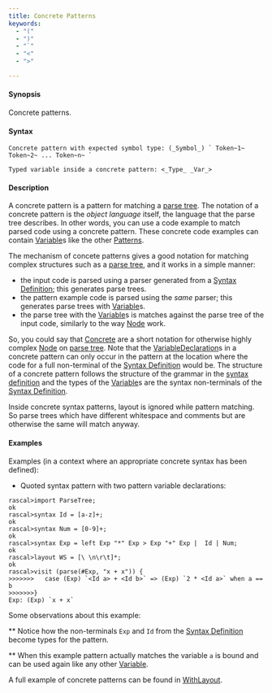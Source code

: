 ```yaml
---
title: Concrete Patterns
keywords:
  - "("
  - ")"
  - "`"
  - "<"
  - ">"

---
```


#### Synopsis

Concrete patterns.

#### Syntax

```rascal
Concrete pattern with expected symbol type: (_Symbol_) ` Token~1~ Token~2~ ... Token~n~ `
```
```rascal
Typed variable inside a concrete pattern: <_Type_ _Var_>
```

#### Description

A concrete pattern is a pattern for matching a [parse tree](../../../Library/ParseTree.md/). The notation of a concrete pattern is the *object language* itself, the language that the parse tree describes. 
In other words, you can use a code example to match parsed code using a concrete pattern. These concrete code examples can contain [Variable](../../../Rascal/Patterns/Variable/)s like the other [Patterns](../../../Rascal/Patterns/).

The mechanism of concete patterns gives a good notation for matching complex structures such as a [parse tree](../../../Library/ParseTree.md/), and it works in a simple manner:
   
   * the input code is parsed using a parser generated from a [Syntax Definition](../../../Rascal/Declarations/SyntaxDefinition/); this generates parse trees.
   * the pattern example code is parsed using the *same* parser; this generates parse trees with [Variable](../../../Rascal/Patterns/Variable/)s.
   * the parse tree with the [Variable](../../../Rascal/Patterns/Variable/)s is matches against the parse tree of the input code, similarly to the way [Node](../../../Rascal/Patterns/Node/) work.     
 
So, you could say that [Concrete](../../../Rascal/Patterns/Concrete/) are a short notation for otherwise highly complex [Node](../../../Rascal/Patterns/Node/) on [parse tree](../../../Library/ParseTree.md/).  Note that the [VariableDeclaration](../../../Rascal/Patterns/VariableDeclaration/)s in a concrete pattern can
only occur in the pattern at the location where the code for a full non-terminal of the [Syntax Definition](../../../Rascal/Declarations/SyntaxDefinition/) would be. The structure of a concrete pattern follows the structure of the 
grammar in the [syntax definition](../../../Rascal/Declarations/SyntaxDefinition/) and the types of the [Variable](../../../Rascal/Patterns/Variable/)s are the syntax non-terminals of the [Syntax Definition](../../../Rascal/Declarations/SyntaxDefinition/).  

Inside concrete syntax patterns, layout is ignored while pattern matching. So parse trees which have different whitespace and comments but are otherwise the same will match anyway.

#### Examples

Examples (in a context where an appropriate concrete syntax has been defined):

*  Quoted syntax pattern with two pattern variable declarations:

```rascal-shell 
rascal>import ParseTree;
ok
rascal>syntax Id = [a-z]+;
ok
rascal>syntax Num = [0-9]+;
ok
rascal>syntax Exp = left Exp "*" Exp > Exp "+" Exp |  Id | Num;
ok
rascal>layout WS = [\ \n\r\t]*;
ok
rascal>visit (parse(#Exp, "x + x")) {
>>>>>>>   case (Exp) `<Id a> + <Id b>` => (Exp) `2 * <Id a>` when a == b
>>>>>>>}
Exp: (Exp) `x + x`
```
Some observations about this example:

** Notice how the non-terminals `Exp` and `Id` from the [Syntax Definition](../../../Rascal/Declarations/SyntaxDefinition/) become types for the pattern.

** When this example pattern actually matches the variable `a` is bound and can be used again like any other [Variable](../../../Rascal/Patterns/Variable/). 


A full example of concrete patterns can be found in [WithLayout](../../../Recipes/Languages/Exp/Concrete/WithLayout/).


